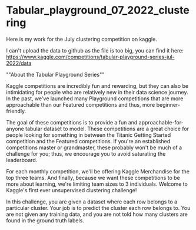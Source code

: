 # Tabular_playground_07_2022_clustering

Here is my work for the July clustering competition on kaggle. 

I can't upload the data to github as the file is too big, you can find it here: https://www.kaggle.com/competitions/tabular-playground-series-jul-2022/data

""About the Tabular Playground Series""

Kaggle competitions are incredibly fun and rewarding, but they can also be intimidating for people who are relatively new in their data science journey. In the past, we've launched many Playground competitions that are more approachable than our Featured competitions and thus, more beginner-friendly.

The goal of these competitions is to provide a fun and approachable-for-anyone tabular dataset to model. These competitions are a great choice for people looking for something in between the Titanic Getting Started competition and the Featured competitions. If you're an established competitions master or grandmaster, these probably won't be much of a challenge for you; thus, we encourage you to avoid saturating the leaderboard.

For each monthly competition, we'll be offering Kaggle Merchandise for the top three teams. And finally, because we want these competitions to be more about learning, we're limiting team sizes to 3 individuals.
Welcome to Kaggle's first ever unsupervised clustering challenge!

In this challenge, you are given a dataset where each row belongs to a particular cluster. Your job is to predict the cluster each row belongs to. You are not given any training data, and you are not told how many clusters are found in the ground truth labels. 

